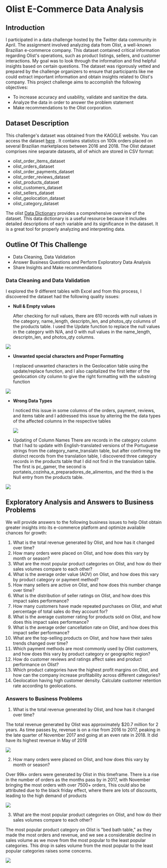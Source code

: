 # Olist E-Commerce Data Analysis


## Introduction
I participated in a data challenge hosted by the Twitter data community in April. The assignment involved analyzing data from Olist, a well-known Brazilian e-commerce company. This dataset contained critical information regarding Olist's operations, such as product listings, sellers, and customer interactions. My goal was to look through the information and find helpful insights based on certain questions. The dataset was rigorously vetted and prepared by the challenge organizers to ensure that participants like me could extract important information and obtain insights related to Olist's company. This project challenge aims to accomplish the following objectives:
- To increase accuracy and usability, validate and sanitize the data.
- Analyze the data in order to answer the problem statement 
- Make recommendations to the Olist corporation.

## Dataset Description
This challenge's dataset was obtained from the KAGGLE website. You can access the dataset [here](https://www.kaggle.com/datasets/olistbr/brazilian-ecommerce) . It contains statistics on 100k orders placed on several Brazilian marketplaces between 2016 and 2018. The Olist dataset comprises nine separate datasets, all of which are stored in CSV format:

- olist_order_items_dataset
- olist_orders_dataset
- olist_order_payments_dataset
- olist_order_reviews_dataset
- olist_products_dataset
- olist_customers_dataset
- olist_sellers_dataset
- olist_geolocation_dataset
- olist_category_dataset

The olist [Data Dictionary](https://github.com/EmmanuelOrunta/Data-Challenge/blob/main/Olist%20Data%20Dictionary.pdf) provides a comprehensive overview of the dataset. This data dictionary is a useful resource because it includes detailed descriptions of each variable and its significance in the dataset. It is a great tool for properly analyzing and interpreting data.

## Outline Of This Challenge

- Data Cleaning, Data Validation
- Answer Business Questions and Perform Exploratory Data Analysis
- Share Insights and Make recommendations

### Data Cleaning and Data Validation
I explored the 9 different tables with Excel and from this process, I discovered the dataset had the following quality issues:

- **Null & Empty values**
  
  After checking for null values, there are 610 records with null values in the category, name_length, descriptn_len, and photos_qty columns of the products table.
I used the Update function to replace the null values in the category with N/A, and 0 with null values in the name_length, descriptn_len, and photos_qty columns.

![](remove-null.png)

- **Unwanted special characters and Proper Formatting**
  
  I replaced unwanted characters in the Geolocation table using the update/replace function, and I also capitalized the first letter of the geolocation city column to give the right formatting with the substring function

![](replace-unwanted.png)

- **Wrong Data Types**

  I noticed this issue in some columns of the orders, payment, reviews, and items table and I addressed this issue by altering the the data types of the affected columns in the respective tables

  ![](change-datatypes.png)

- Updating of Column Names
  There are records in the category column that I had to update with English-translated versions of the Portuguese strings from the category_name_translatn table, but after confirming the distinct records from the translation table, I discovered three category records in the products table that I did not find in the translation table.
The first is pc_gamer, the second is portateis_cozinha_e_preparadores_de_alimentos, and the third is the Null entry from the products table.

![](update-records.png)




## Exploratory Analysis and Answers to Business Problems
We will provide answers to the following business issues to help Olist obtain greater insights into its e-commerce platform and optimize available chances for growth:
1. What is the total revenue generated by Olist, and how has it changed over time?
2. How many orders were placed on Olist, and how does this vary by month or season?
3. What are the most popular product categories on Olist, and how do their sales volumes compare to each other?
4. What is the average order value (AOV) on Olist, and how does this vary by product category or payment method?
5. How many sellers are active on Olist, and how does this number change over time?
6. What is the distribution of seller ratings on Olist, and how does this impact sales performance?
7. How many customers have made repeated purchases on Olist, and what percentage of total sales do they account for?
8. What is the average customer rating for products sold on Olist, and how does this impact sales performance?
9. What is the average order cancellation rate on Olist, and how does this impact seller performance?
10. What are the top-selling products on Olist, and how have their sales trends changed over time?
11. Which payment methods are most commonly used by Olist customers, and how does this vary by product category or geographic region?
12. How do customer reviews and ratings affect sales and product performance on Olist?
13. Which product categories have the highest profit margins on Olist, and how can the company increase profitability across different categories?
14. Geolocation having high customer density. Calculate customer retention rate according to geolocations.


### Answers to Business Problems
1. What is the total revenue generated by Olist, and how has it changed over time?

The total revenue generated by Olist was approximately $20.7 million for 2 years. As time passes by, revenue is on a rise from 2016 to 2017, peaking in the late quarter of November 2017 and going at an even rate in 2018. It did have its highest revenue in May of 2018

![](question-1.png)


2. How many orders were placed on Olist, and how does this vary by month or season?

Over 99k+ orders were generated by Olist in this timeframe. There is a rise in the number of orders as the months pass by in 2017, with November bringing the most orders with over 7500+ orders, This could also be attributed due to the black friday effect, where there are lots of discounts, leading to the high demand of products

![](question-2.png)


3. What are the most popular product categories on Olist, and how do their sales volumes compare to each other?

The most popular product category on Olist is "bed bath table," as they made the most orders and revenue, and we see a considerable decline in sales volume as we move from the most popular to the least popular categories. This drop in sales volume from the most popular to the least popular categories raises some concerns.

![](question-4.png)




